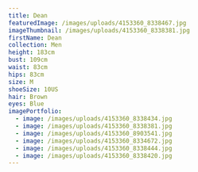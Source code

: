 ```yaml
---
title: Dean
featuredImage: /images/uploads/4153360_8338467.jpg
imageThumbnail: /images/uploads/4153360_8338381.jpg
firstName: Dean
collection: Men
height: 183cm
bust: 109cm
waist: 83cm
hips: 83cm
size: M
shoeSize: 10US
hair: Brown
eyes: Blue
imagePortfolio:
  - image: /images/uploads/4153360_8338434.jpg
  - image: /images/uploads/4153360_8338381.jpg
  - image: /images/uploads/4153360_8903541.jpg
  - image: /images/uploads/4153360_8334672.jpg
  - image: /images/uploads/4153360_8338444.jpg
  - image: /images/uploads/4153360_8338420.jpg
---
```


